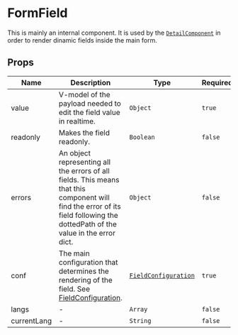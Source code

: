 # FormField

This is mainly an internal component. It is used by the [`DetailComponent`](/components/detail/Detail/) in order to render dinamic fields inside the main form.

## Props

<!-- @vuese:FormField:props:start -->

|Name|Description|Type|Required|Default|
|---|---|---|---|---|
|value|V-model of the payload needed to edit the field value in realtime.|`Object`|`true`|-|
|readonly|Makes the field readonly.|`Boolean`|`false`|-|
|errors|An object representing all the errors of all fields. This means that this component will find the error of its field following the dottedPath of the value in the error dict.|`Object`|`false`|-|
|conf|The main configuration that determines the rendering of the field. See [FieldConfiguration](/components/detail/Detail/#fieldconfiguration).|[`FieldConfiguration`](/components/detail/Detail/#fieldconfiguration)|`true`|-|
|langs|-|`Array`|`false`|[]|
|currentLang|-|`String`|`false`|-|

<!-- @vuese:FormField:props:end -->


